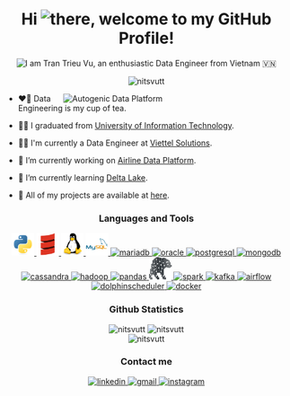 <h1 align="center">
    Hi <img src="https://github.com/UtkarshPathrabe/UtkarshPathrabe/blob/main/assets/wave.gif" height="26" alt="there">, welcome to my GitHub Profile!
</h1>

<p align='center' style='margin: 16px 4px 8px;'>
    <img src="https://readme-typing-svg.herokuapp.com?font=Fira+Code&color=54A6FF&pause=100&center=true&vCenter=true&multiline=true&width=710&height=70&lines=I+am+Tran+Trieu+Vu,;an+enthusiastic+Data+Engineer+from+Vietnam+🇻🇳" alt="I am Tran Trieu Vu, an enthusiastic Data Engineer from Vietnam 🇻🇳" />
</p>

<p align="center"> 
    <img src="https://komarev.com/ghpvc/?username=nitsvutt&label=Profile%20views&color=0e75b6&style=flat" alt="nitsvutt" />
<!--     <img src="https://img.shields.io/github/stars/nitsvutt?label=Stars" alt="stars"> -->
</p>

<img align="right" title="Autogenic Data Platform" alt="Autogenic Data Platform" width="400" src="https://media.licdn.com/dms/image/D4E12AQEE6REf-vVcMQ/article-inline_image-shrink_400_744/0/1668981838186?e=1690416000&v=beta&t=5PSTZWq1AuZ7FwXD8vTQcIe1X9WJNuA7JxkeTthWhag">

<p>

- ❤️‍🔥 Data Engineering is my cup of tea.
    
- 🧑‍🎓 I graduated from [University of Information Technology](https://www.uit.edu.vn).
    
- 👨‍💻 I'm currently a Data Engineer at [Viettel Solutions](https://solutions.viettel.vn/vi).

- 🔭 I’m currently working on [Airline Data Platform](https://github.com/nitsvutt/airline-data-platform).

- 🌱 I’m currently learning [Delta Lake](https://delta.io/).

- 📝 All of my projects are available at [here](https://github.com/nitsvutt?tab=repositories).
    
</p>

<h3 align="center">Languages and Tools</h3>

<p align="center">
    <a href="https://www.python.org" target="_blank" rel="noreferrer">
        <img src="https://raw.githubusercontent.com/devicons/devicon/master/icons/python/python-original.svg" title="Python" alt="python" width="40" height="40"/>
    </a>
    <a href="https://www.scala-lang.org" target="_blank" rel="noreferrer">
        <img src="https://raw.githubusercontent.com/devicons/devicon/master/icons/scala/scala-original.svg" title="Scala" alt="scala" width="40" height="40"/>
    </a>
    <a href="https://www.linux.org/" target="_blank" rel="noreferrer">
        <img src="https://raw.githubusercontent.com/devicons/devicon/master/icons/linux/linux-original.svg" title="Linux" alt="linux" width="40" height="40"/>
    </a>
    <a href="https://www.mysql.com/" target="_blank" rel="noreferrer">
        <img src="https://raw.githubusercontent.com/devicons/devicon/master/icons/mysql/mysql-original-wordmark.svg" title="MySQL" alt="mysql" width="40" height="40"/>
    </a>
    <a href="https://mariadb.org/" target="_blank" rel="noreferrer">
        <img src="https://mariadb.com/wp-content/uploads/2019/11/mariadb-logo-vert_blue-transparent-600x489.png" title="MariaDB" alt="mariadb" width="40" height="40"/>
    </a>
    <a href="https://www.oracle.com/" target="_blank" rel="noreferrer">
        <img src="https://companieslogo.com/img/orig/4716.T-d53d3071.png?t=1603005248" title="Oracle" alt="oracle" height="38"/>
    </a>
    <a href="https://www.postgresql.org" target="_blank" rel="noreferrer">
        <img src="https://www.postgresql.org/media/img/about/press/elephant.png" title="PostgreSQL" alt="postgresql" width="40" height="40"/>
    </a>
    <a href="https://www.mongodb.com/" target="_blank" rel="noreferrer">
        <img src="https://cdn.icon-icons.com/icons2/2415/PNG/512/mongodb_original_logo_icon_146424.png" title="MongoDB" alt="mongodb" width="40" height="40"/>
    </a>
    <a href="https://cassandra.apache.org/" target="_blank" rel="noreferrer">
        <img src="https://www.vectorlogo.zone/logos/apache_cassandra/apache_cassandra-icon.svg" title="Apache Cassandra" alt="cassandra" width="40" height="40"/>
    </a>
    <a href="https://hadoop.apache.org/" target="_blank" rel="noreferrer">
        <img src="https://www.vectorlogo.zone/logos/apache_hadoop/apache_hadoop-icon.svg" title="Apache Hadoop" alt="hadoop" width="40" height="40"/>
    </a>
    <a href="https://pandas.pydata.org/" target="_blank" rel="noreferrer">
        <img src="https://pandas.pydata.org/static/img/pandas_mark.svg" title="Pandas" alt="pandas" width="40" height="40" />
    </a>
    <a href="https://www.pola.rs/" target="_blank" rel="noreferrer">
        <img src="https://raw.githubusercontent.com/pola-rs/polars-static/master/logos/polars-logo-dark.svg" title="Pollars" alt="pollars" width="40" height="40" />
    </a>
    <a href="https://spark.apache.org/" target="_blank" rel="noreferrer">
        <img src="https://cdn.icon-icons.com/icons2/2699/PNG/512/apache_spark_logo_icon_170560.png" title="Apache Spark" alt="spark" width="40" height="40" />
    </a>
    <a href="https://kafka.apache.org/" target="_blank" rel="noreferrer">
        <img src="https://www.vectorlogo.zone/logos/apache_kafka/apache_kafka-icon.svg" title="Apache Kafka" alt="kafka" width="40" height="40"/>
    </a>
    <a href="https://airflow.apache.org/" target="_blank" rel="noreferrer">
        <img src="https://lh3.googleusercontent.com/P-RLru4O6beYhy-pzomD5Ujry9oCSNhdMNGyDV09SENhFKTGqBns8M0UJaM1tklpWzQm1KlTgmIFjVYaZCLoMA" title="Apache Airflow" alt="airflow" width="38" height="38"/>
    </a>
    <a href="https://dolphinscheduler.apache.org/" target="_blank" rel="noreferrer">
        <img src="https://qph.cf2.quoracdn.net/main-thumb-t-7549904-100-pbdeeosihzjeevwgfzmjbargkmjowveu.jpeg" title="Apache DolphinScheduler" alt="dolphinscheduler" height="40" />
    </a>
    <a href="https://www.docker.com/" target="_blank" rel="noreferrer">
        <img src="https://www.docker.com/wp-content/uploads/2022/03/Moby-logo.png.webp" title="Docker" alt="docker" height="38" />
    </a>
</p>

<h3 align="center">Github Statistics</h3>

<p align="center">
    <img width="400" height="200" src="https://github-readme-stats.vercel.app/api?username=nitsvutt&show_icons=true&locale=en" alt="nitsvutt"/>
    <img width="400" height="200" src="https://github-readme-stats.vercel.app/api/top-langs?username=nitsvutt&show_icons=true&locale=en&layout=compact" alt="nitsvutt" />
    <br>
    <img height="200" src="https://github-readme-streak-stats.herokuapp.com/?user=nitsvutt&" alt="nitsvutt" />
</p>

<h3 align="center">Contact me</h3>

<p align="center">
    <a href="https://linkedin.com/in/nitsvutt" target="_blank" rel="noreferrer">
        <img src="https://cdn-icons-png.flaticon.com/512/174/174857.png" title="Linkedin" alt="linkedin" height="28" />
    </a>
    <a href="mailto:nitsvutt@gmail.com" target="_blank" rel="noreferrer">
        <img src="https://upload.wikimedia.org/wikipedia/commons/thumb/7/7e/Gmail_icon_%282020%29.svg/2560px-Gmail_icon_%282020%29.svg.png" title="Gmail" alt="gmail" height="28" />
    </a>
    <a href="https://instagram.com/nitsvutt" target="_blank" rel="noreferrer">
        <img src="https://raw.githubusercontent.com/rahuldkjain/github-profile-readme-generator/master/src/images/icons/Social/instagram.svg" title="Instagram" alt="instagram" height="28" />
    </a>
</p>

